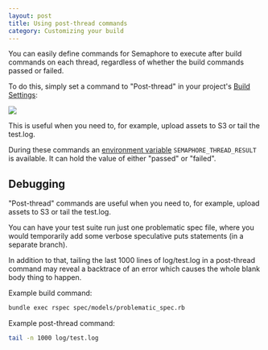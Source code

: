 ```yaml
---
layout: post
title: Using post-thread commands
category: Customizing your build
---
```


You can easily define commands for Semaphore to execute after build commands on each thread, regardless of whether the build commands passed or failed.

To do this, simply set a command to "Post-thread" in your project's [Build Settings](/docs/custom-build-commands.html):

<img src="/docs/assets/img/post-thread-commands/settings.png" class="img-responsive">

This is useful when you need to, for example, upload assets to S3 or tail the test.log.

During these commands an [environment variable](/docs/available-environment-variables.html) `SEMAPHORE_THREAD_RESULT` is available. It can hold the value of either "passed" or "failed".

## Debugging

"Post-thread" commands are useful when you need to, for example, upload assets to S3 or tail the test.log.

You can have your test suite run just one problematic spec file, where you would temporarily add some verbose speculative puts statements (in a separate branch).

In addition to that, tailing the last 1000 lines of log/test.log in a post-thread command may reveal a backtrace of an error which causes the whole blank body thing to happen.

Example build command:

```bash
bundle exec rspec spec/models/problematic_spec.rb
```

Example post-thread command:

```bash
tail -n 1000 log/test.log
```
